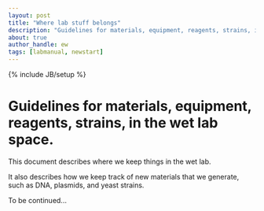 ```yaml
---
layout: post
title: "Where lab stuff belongs"
description: "Guidelines for materials, equipment, reagents, strains, in the wet lab space."
about: true
author_handle: ew
tags: [labmanual, newstart]
---
```

{% include JB/setup %}

# Guidelines for materials, equipment, reagents, strains, in the wet lab space.

This document describes where we keep things in the wet lab.

It also describes how we keep track of new materials that we generate, such as DNA, plasmids, and yeast strains.

To be continued...
